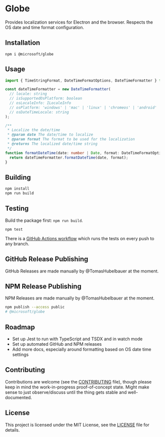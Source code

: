 # Globe

Provides localization services for Electron and the browser.
Respects the OS date and time format configuration.

## Installation

`npm i @microsoft/globe`

## Usage

```typescript
import { TimeStringFormat, DateTimeFormatOptions, DateTimeFormatter } from 'globe';

const dateTimeFormatter = new DateTimeFormatter(
  // locale: string
  // isSupportedOsPlatform: boolean
  // osLocaleInfo: ILocaleInfo
  // osPlatform: 'windows' | 'mac' | 'linux' | 'chromeos' | 'android' | 'ios' | 'windowsphone' | 'unknown'
  // osDateTimeLocale: string
);

/**
 * Localize the date/time
 * @param date The date/time to localize
 * @param format The format to be used for the localization
 * @returns The localized date/time string
 */
function formatDateTime(date: number | Date, format: DateTimeFormatOptions) {
  return dateTimeFormatter.formatDateTime(date, format);
}
```

## Building

```sh
npm install
npm run build
```

## Testing

Build the package first: `npm run build`.

`npm test`

There is a [GitHub Actions workflow](.github/workflows/main.yml) which runs the
tests on every push to any branch.

## GitHub Release Publishing

GitHub Releases are made manually by @TomasHubelbauer at the moment.

## NPM Release Publishing

NPM Releases are made manually by @TomasHubelbauer at the moment.

```sh
npm publish --access public
# @microsoft/globe
```

## Roadmap

- Set up Jest to run with TypeScript and TSDX and in watch mode
- Set up automated GitHub and NPM releases
- Add more docs, especially around formatting based on OS date time settings

## Contributing

Contributions are welcome (see the [CONTRIBUTING](./CONTRIBUTING.md) file), though please keep in mind the work-in-progress proof-of-concept state. Might make sense to just observe/discuss until the thing gets stable and well-documented.

## License

This project is licensed under the MIT License, see the [LICENSE](LICENSE) file for details.
